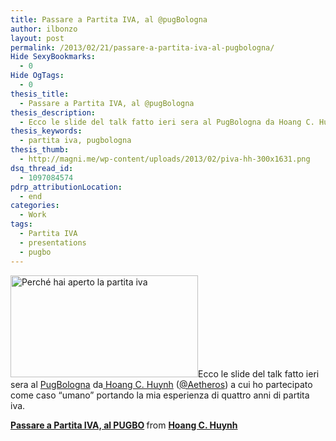 ```yaml
---
title: Passare a Partita IVA, al @pugBologna
author: ilbonzo
layout: post
permalink: /2013/02/21/passare-a-partita-iva-al-pugbologna/
Hide SexyBookmarks:
  - 0
Hide OgTags:
  - 0
thesis_title:
  - Passare a Partita IVA, al @pugBologna
thesis_description:
  - Ecco le slide del talk fatto ieri sera al PugBologna da Hoang C. Huynh (@Aetheros) a cui ho partecipato come caso "umano" portando la mia esperienza di quattro anni di partita iva.
thesis_keywords:
  - partita iva, pugbologna
thesis_thumb:
  - http://magni.me/wp-content/uploads/2013/02/piva-hh-300x1631.png
dsq_thread_id:
  - 1097084574
pdrp_attributionLocation:
  - end
categories:
  - Work
tags:
  - Partita IVA
  - presentations
  - pugbo
---
```

[<img class="alignleft size-medium wp-image-761" alt="Perché hai aperto la partita iva" src="http://magni.me/wp-content/uploads/2013/02/piva-hh-300x163.png" width="300" height="163" />][1]Ecco le slide del talk fatto ieri sera al [PugBologna][2] da[ Hoang C. Huynh][3] ([@Aetheros][4]) a cui ho partecipato come caso &#8220;umano&#8221; portando la mia esperienza di quattro anni di partita iva.



<div style="margin-bottom: 5px;">
  <strong> <a title="Passare a Partita IVA, al PUGBO" href="http://www.slideshare.net/Aetheros/hh-pugbo-passareapiva" target="_blank">Passare a Partita IVA, al PUGBO</a> </strong> from <strong><a href="http://www.slideshare.net/Aetheros" target="_blank">Hoang C. Huynh</a></strong>
</div>

<div class='kindleWidget kindleLight' >
  
</div>



 [1]: http://magni.me/wp-content/uploads/2013/02/piva-hh.png
 [2]: http://bologna.grusp.org
 [3]: http://huynh.cc/
 [4]: https://twitter.com/Aetheros